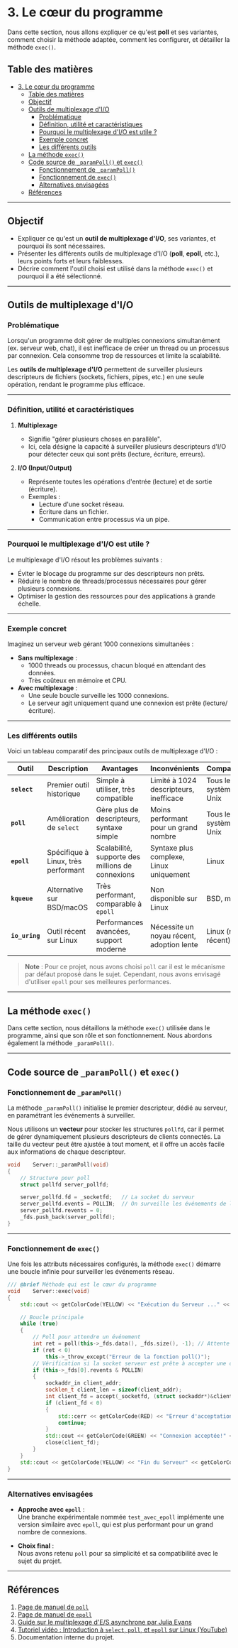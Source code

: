 # 3. Le cœur du programme  

Dans cette section, nous allons expliquer ce qu'est **poll** et ses variantes, comment choisir la méthode adaptée, comment les configurer, et détailler la méthode `exec()`.  

## Table des matières  

- [3. Le cœur du programme](#3-le-cœur-du-programme)
	- [Table des matières](#table-des-matières)
	- [Objectif](#objectif)
	- [Outils de multiplexage d'I/O](#outils-de-multiplexage-dio)
		- [Problématique](#problématique)
		- [Définition, utilité et caractéristiques](#définition-utilité-et-caractéristiques)
		- [Pourquoi le multiplexage d'I/O est utile ?](#pourquoi-le-multiplexage-dio-est-utile-)
		- [Exemple concret](#exemple-concret)
		- [Les différents outils](#les-différents-outils)
	- [La méthode `exec()`](#la-méthode-exec)
	- [Code source de `_paramPoll()` et `exec()`](#code-source-de-_parampoll-et-exec)
		- [Fonctionnement de `_paramPoll()`](#fonctionnement-de-_parampoll)
		- [Fonctionnement de `exec()`](#fonctionnement-de-exec)
		- [Alternatives envisagées](#alternatives-envisagées)
	- [Références](#références)

---

## Objectif  

- Expliquer ce qu'est un **outil de multiplexage d'I/O**, ses variantes, et pourquoi ils sont nécessaires.  
- Présenter les différents outils de multiplexage d'I/O (**poll**, **epoll**, etc.), leurs points forts et leurs faiblesses.  
- Décrire comment l'outil choisi est utilisé dans la méthode `exec()` et pourquoi il a été sélectionné.  

---

## Outils de multiplexage d'I/O  

### Problématique  

Lorsqu'un programme doit gérer de multiples connexions simultanément (ex. serveur web, chat), il est inefficace de créer un thread ou un processus par connexion. Cela consomme trop de ressources et limite la scalabilité.  

Les **outils de multiplexage d'I/O** permettent de surveiller plusieurs descripteurs de fichiers (sockets, fichiers, pipes, etc.) en une seule opération, rendant le programme plus efficace.  

---

### Définition, utilité et caractéristiques  

1. **Multiplexage**  
   - Signifie "gérer plusieurs choses en parallèle".  
   - Ici, cela désigne la capacité à surveiller plusieurs descripteurs d'I/O pour détecter ceux qui sont prêts (lecture, écriture, erreurs).  

2. **I/O (Input/Output)**  
   - Représente toutes les opérations d'entrée (lecture) et de sortie (écriture).  
   - Exemples :  
     - Lecture d'une socket réseau.  
     - Écriture dans un fichier.  
     - Communication entre processus via un pipe.  

---

### Pourquoi le multiplexage d'I/O est utile ?  

Le multiplexage d'I/O résout les problèmes suivants :  
- Éviter le blocage du programme sur des descripteurs non prêts.  
- Réduire le nombre de threads/processus nécessaires pour gérer plusieurs connexions.  
- Optimiser la gestion des ressources pour des applications à grande échelle.  

---

### Exemple concret  

Imaginez un serveur web gérant 1000 connexions simultanées :  
- **Sans multiplexage** :  
  - 1000 threads ou processus, chacun bloqué en attendant des données.  
  - Très coûteux en mémoire et CPU.  
- **Avec multiplexage** :  
  - Une seule boucle surveille les 1000 connexions.  
  - Le serveur agit uniquement quand une connexion est prête (lecture/écriture).  

---

### Les différents outils  

Voici un tableau comparatif des principaux outils de multiplexage d'I/O :  

| Outil       | Description                         | Avantages                                   | Inconvénients                            | Compatibilité           |  
|-------------|-------------------------------------|---------------------------------------------|------------------------------------------|-------------------------|  
| **`select`** | Premier outil historique           | Simple à utiliser, très compatible          | Limité à 1024 descripteurs, inefficace   | Tous les systèmes Unix  |  
| **`poll`**   | Amélioration de `select`           | Gère plus de descripteurs, syntaxe simple   | Moins performant pour un grand nombre    | Tous les systèmes Unix  |  
| **`epoll`**  | Spécifique à Linux, très performant| Scalabilité, supporte des millions de connexions | Syntaxe plus complexe, Linux uniquement | Linux                  |  
| **`kqueue`** | Alternative sur BSD/macOS          | Très performant, comparable à `epoll`      | Non disponible sur Linux                 | BSD, macOS             |  
| **`io_uring`** | Outil récent sur Linux            | Performances avancées, support moderne     | Nécessite un noyau récent, adoption lente| Linux (noyau récent)   |  

> **Note** : Pour ce projet, nous avons choisi `poll` car il est le mécanisme par défaut proposé dans le sujet. Cependant, nous avons envisagé d'utiliser `epoll` pour ses meilleures performances.  

---

## La méthode `exec()`  

Dans cette section, nous détaillons la méthode `exec()` utilisée dans le programme, ainsi que son rôle et son fonctionnement. Nous abordons également la méthode `_paramPoll()`.  

---

## Code source de `_paramPoll()` et `exec()`  

### Fonctionnement de `_paramPoll()`  

La méthode `_paramPoll()` initialise le premier descripteur, dédié au serveur, en paramétrant les événements à surveiller.  

Nous utilisons un **vecteur** pour stocker les structures `pollfd`, car il permet de gérer dynamiquement plusieurs descripteurs de clients connectés. La taille du vecteur peut être ajustée à tout moment, et il offre un accès facile aux informations de chaque descripteur.  

```cpp
void	Server::_paramPoll(void)
{
	// Structure pour poll
	struct pollfd server_pollfd;

	server_pollfd.fd = _socketfd;	// La socket du serveur
	server_pollfd.events = POLLIN;	// On surveille les événements de lecture (connexion entrante)
	server_pollfd.revents = 0;
	_fds.push_back(server_pollfd);
}
```

---

### Fonctionnement de `exec()`  

Une fois les attributs nécessaires configurés, la méthode `exec()` démarre une boucle infinie pour surveiller les événements réseau.  

```cpp
/// @brief Méthode qui est le cœur du programme
void	Server::exec(void)
{
	std::cout << getColorCode(YELLOW) << "Exécution du Serveur ..." << getColorCode(NOCOLOR) << std::endl;

	// Boucle principale
	while (true)
	{
		// Poll pour attendre un événement
		int ret = poll(this->_fds.data(), _fds.size(), -1); // Attente infinie pour des événements
		if (ret < 0)
			this->_throw_except("Erreur de la fonction poll()");
		// Vérification si la socket serveur est prête à accepter une connexion
		if (this->_fds[0].revents & POLLIN)
		{
			sockaddr_in client_addr;
			socklen_t client_len = sizeof(client_addr);
			int client_fd = accept(_socketfd, (struct sockaddr*)&client_addr, &client_len);
			if (client_fd < 0)
			{
				std::cerr << getColorCode(RED) << "Erreur d'acceptation de la connexion" << getColorCode(NOCOLOR) << std::endl;
				continue;
			}
			std::cout << getColorCode(GREEN) << "Connexion acceptée!" << getColorCode(NOCOLOR) << std::endl;
			close(client_fd);
		}
	}
	std::cout << getColorCode(YELLOW) << "Fin du Serveur" << getColorCode(NOCOLOR) << std::endl;
}
```

---

### Alternatives envisagées  

- **Approche avec `epoll`** :  
  Une branche expérimentale nommée `test_avec_epoll` implémente une version similaire avec `epoll`, qui est plus performant pour un grand nombre de connexions.  

- **Choix final** :  
  Nous avons retenu `poll` pour sa simplicité et sa compatibilité avec le sujet du projet.  

---

## Références  

1. [Page de manuel de `poll`](https://man7.org/linux/man-pages/man2/poll.2.html)  
2. [Page de manuel de `epoll`](https://man7.org/linux/man-pages/man7/epoll.7.html)  
3. [Guide sur le multiplexage d'E/S asynchrone par Julia Evans](https://jvns.ca/blog/2017/06/03/async-io-on-linux--select--poll--and-epoll/)  
4. [Tutoriel vidéo : Introduction à `select`, `poll`, et `epoll` sur Linux (YouTube)](https://www.youtube.com/watch?v=dEHZb9JsmOU)  
5. Documentation interne du projet.  

